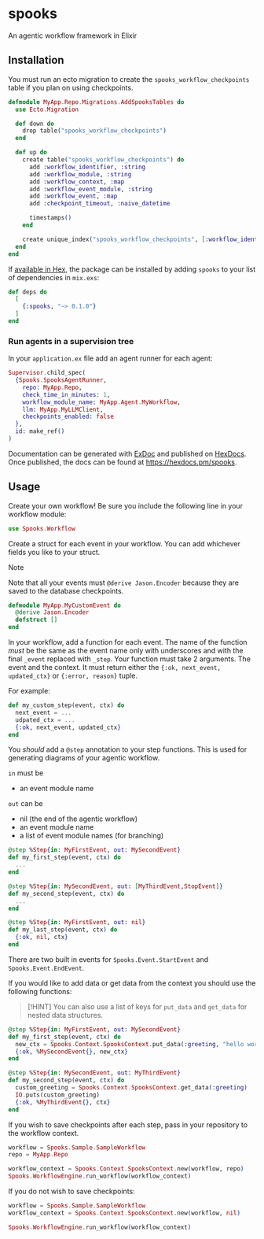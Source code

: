 # spooks
An agentic workflow framework in Elixir

## Installation

You must run an ecto migration to create the `spooks_workflow_checkpoints` table if you plan on using checkpoints.

```elixir
defmodule MyApp.Repo.Migrations.AddSpooksTables do
  use Ecto.Migration

  def down do
    drop table("spooks_workflow_checkpoints")
  end

  def up do
    create table("spooks_workflow_checkpoints") do
      add :workflow_identifier, :string
      add :workflow_module, :string
      add :workflow_context, :map
      add :workflow_event_module, :string
      add :workflow_event, :map
      add :checkpoint_timeout, :naive_datetime

      timestamps()
    end

    create unique_index("spooks_workflow_checkpoints", [:workflow_identifier])
  end
end

```

If [available in Hex](https://hex.pm/docs/publish), the package can be installed
by adding `spooks` to your list of dependencies in `mix.exs`:

```elixir
def deps do
  [
    {:spooks, "~> 0.1.0"}
  ]
end
```

### Run agents in a supervision tree

In your `application.ex` file add an agent runner for each agent:

```elixir 
Supervisor.child_spec(
  {Spooks.SpooksAgentRunner,
    repo: MyApp.Repo,
    check_time_in_minutes: 1,
    workflow_module_name: MyApp.Agent.MyWorkflow,
    llm: MyApp.MyLLMClient,
    checkpoints_enabled: false
  },
  id: make_ref()
)
```

Documentation can be generated with [ExDoc](https://github.com/elixir-lang/ex_doc)
and published on [HexDocs](https://hexdocs.pm). Once published, the docs can
be found at <https://hexdocs.pm/spooks>.

## Usage

Create your own workflow! Be sure you include the following line in your workflow module:

```elixir
use Spooks.Workflow
```

Create a struct for each event in your workflow. You can add whichever fields you like to your struct.

> [!NOTE]
> Note that all your events must `@derive Jason.Encoder` because they are saved to the database checkpoints.

```elixir
defmodule MyApp.MyCustomEvent do
  @derive Jason.Encoder
  defstruct []
end
```

In your workflow, add a function for each event. The name of the function *must* be the same as the event name only with underscores and with the final `_event` replaced with `_step`. Your function must take 2 arguments. The event and the context. It must return either the `{:ok, next_event, updated_ctx}` or `{:error, reason}` tuple.

For example:

```elixir
def my_custom_step(event, ctx) do
  next_event = ...
  udpated_ctx = ...
  {:ok, next_event, updated_ctx}
end
```

You _should_ add a `@step` annotation to your step functions. This is used for generating diagrams of your agentic workflow. 

`in` must be

- an event module name 

`out` can be 

- nil (the end of the agentic workflow)
- an event module name 
- a list of event module names (for branching)

```elixir
@step %Step{in: MyFirstEvent, out: MySecondEvent}
def my_first_step(event, ctx) do
  ...
end

@step %Step{in: MySecondEvent, out: [MyThirdEvent,StopEvent]}
def my_second_step(event, ctx) do
  ...
end

@step %Step{in: MyFirstEvent, out: nil}
def my_last_step(event, ctx) do
  {:ok, nil, ctx}
end
```

There are two built in events for `Spooks.Event.StartEvent` and `Spooks.Event.EndEvent`.

If you would like to add data or get data from the context you should use the following functions:

> [!HINT]
> You can also use a list of keys for `put_data` and `get_data` for nested data structures.

```elixir
@step %Step{in: MyFirstEvent, out: MySecondEvent}
def my_first_step(event, ctx) do
  new_ctx = Spooks.Context.SpooksContext.put_data(:greeting, "hello world!")
  {:ok, %MySecondEvent{}, new_ctx}
end

@step %Step{in: MySecondEvent, out: MyThirdEvent}
def my_second_step(event, ctx) do
  custom_greeting = Spooks.Context.SpooksContext.get_data(:greeting)
  IO.puts(custom_greeting)
  {:ok, %MyThirdEvent{}, ctx}
end
```

If you wish to save checkpoints after each step, pass in your repository to the workflow context.

```elixir
workflow = Spooks.Sample.SampleWorkflow
repo = MyApp.Repo

workflow_context = Spooks.Context.SpooksContext.new(workflow, repo)
Spooks.WorkflowEngine.run_workflow(workflow_context)
```

If you do not wish to save checkpoints:

```elixir
workflow = Spooks.Sample.SampleWorkflow
workflow_context = Spooks.Context.SpooksContext.new(workflow, nil)

Spooks.WorkflowEngine.run_workflow(workflow_context)
```


